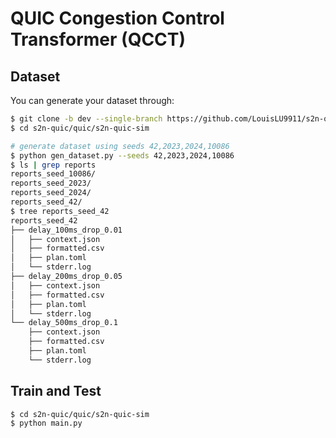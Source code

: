 # QUIC Congestion Control Transformer (QCCT)

## Dataset

You can generate your dataset through:

```bash
$ git clone -b dev --single-branch https://github.com/LouisLU9911/s2n-quic.git
$ cd s2n-quic/quic/s2n-quic-sim

# generate dataset using seeds 42,2023,2024,10086
$ python gen_dataset.py --seeds 42,2023,2024,10086
$ ls | grep reports
reports_seed_10086/
reports_seed_2023/
reports_seed_2024/
reports_seed_42/
$ tree reports_seed_42
reports_seed_42
├── delay_100ms_drop_0.01
│   ├── context.json
│   ├── formatted.csv
│   ├── plan.toml
│   └── stderr.log
├── delay_200ms_drop_0.05
│   ├── context.json
│   ├── formatted.csv
│   ├── plan.toml
│   └── stderr.log
└── delay_500ms_drop_0.1
    ├── context.json
    ├── formatted.csv
    ├── plan.toml
    └── stderr.log
```

## Train and Test

```bash
$ cd s2n-quic/quic/s2n-quic-sim
$ python main.py
```
